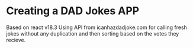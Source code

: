 # Creating a DAD Jokes APP

Based on react v18.3
Using API from icanhazdadjoke.com for calling fresh jokes without any duplication and then sorting based on the votes they recieve.
